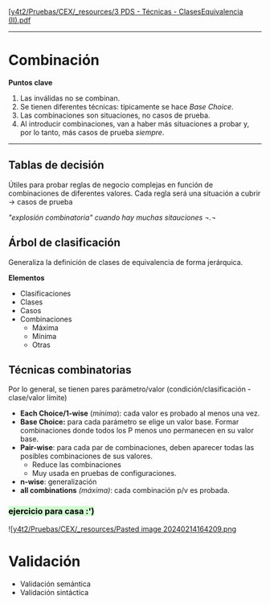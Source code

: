 [[y4t2/Pruebas/CEX/_resources/3 PDS - Técnicas - ClasesEquivalencia (II).pdf](_resources/3%20PDS%20-%20T%C3%A9cnicas%20-%20ClasesEquivalencia%20(II).pdf)

---
# Combinación
**Puntos clave**
1. Las inválidas no se combinan.
2.  Se tienen diferentes técnicas: típicamente se hace *Base Choice*.
3. Las combinaciones son situaciones, no casos de prueba.
4. Al introducir combinaciones, van a haber más situaciones a probar y, por lo tanto, más casos de prueba *siempre*.

---
## Tablas de decisión
Útiles para probar reglas de negocio complejas en función de combinaciones de diferentes valores. 
Cada regla será una situación a cubrir → casos de prueba

*"explosión combinatoria" cuando hay muchas sitauciones ¬.¬*

## Árbol de clasificación
Generaliza la definición de clases de equivalencia de forma jerárquica.

**Elementos**
- Clasificaciones
- Clases
- Casos
- Combinaciones
	- Máxima
	- Mínima
	- Otras

## Técnicas combinatorias
Por lo general, se tienen pares parámetro/valor (condición/clasificación - clase/valor límite)

- **Each Choice/1-wise** (*mínima*): cada valor es probado al menos una vez.
- **Base Choice:** para cada parámetro se elige un valor base. Formar combinaciones donde todos los P menos uno permanecen en su valor base.
- **Pair-wise**: para cada par de combinaciones, deben aparecer todas las posibles combinaciones de sus valores.
	- Reduce las combinaciones
	- Muy usada en pruebas de configuraciones.
- **n-wise**: generalización
- **all combinations** *(máxima)*: cada combinación p/v es probada.

### <mark style="background: #BBFABBA6;">ejercicio para casa :')</mark>
![[y4t2/Pruebas/CEX/_resources/Pasted image 20240214164209.png](_resources/Pasted%20image%2020240214164209.png)

# Validación
- Validación semántica
- Validación sintáctica
